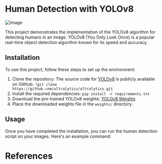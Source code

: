 # Human Detection with YOLOv8
![image](https://github.com/Buitruongvi/YOLOv8/assets/49474873/f1c4f5ea-fc69-4619-bc84-f9354a03422b)







This project demonstrates the implementation of the YOLOv8 algorithm for detecting humans in an image. YOLOv8 (You Only Look Once) is a popular real-time object detection algorithm known for its speed and accuracy.

## Installation

To use this project, follow these steps to set up the environment:

1. Clone the repository: The source code for [YOLOv8](https://github.com/ultralytics/ultralytics) is publicly available on GitHub.
   `!git clone https://github.com/ultralytics/ultralytics.git`
3. Install the required dependencies: `pip install -r requirements.txt`
4. Download the pre-trained YOLOv8 weights: [YOLOv8 Weights](https://yolov8-weights-url)
5. Place the downloaded weights file in the `weights/` directory.

## Usage

Once you have completed the installation, you can run the human detection script on your images. Here's an example command:

# References
